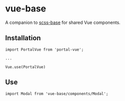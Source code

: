 # vue-base
A companion to [scss-base](https://github.com/bhgeorge/scss-base) for shared Vue components.

## Installation
```
import PortalVue from 'portal-vue';

...

Vue.use(PortalVue)
```

## Use
```
import Modal from 'vue-base/components/Modal';
```
